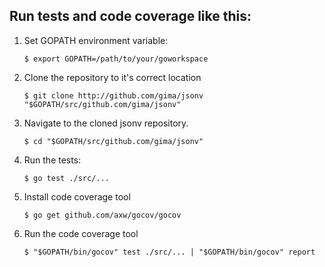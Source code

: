 ## Run tests and code coverage like this:

1. Set GOPATH environment variable:

       $ export GOPATH=/path/to/your/goworkspace

2. Clone the repository to it's correct location

       $ git clone http://github.com/gima/jsonv "$GOPATH/src/github.com/gima/jsonv"

3. Navigate to the cloned jsonv repository.

       $ cd "$GOPATH/src/github.com/gima/jsonv"

4. Run the tests:
       
       $ go test ./src/...

5. Install code coverage tool

       $ go get github.com/axw/gocov/gocov

6. Run the code coverage tool
       
       $ "$GOPATH/bin/gocov" test ./src/... | "$GOPATH/bin/gocov" report
